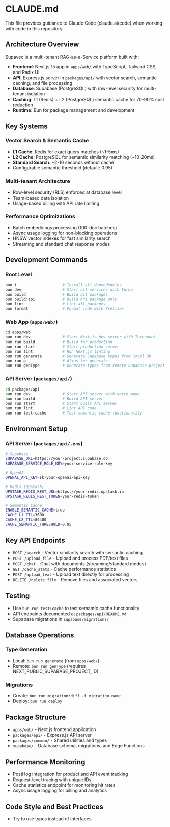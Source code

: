 # CLAUDE.md

This file provides guidance to Claude Code (claude.ai/code) when working with code in this repository.

## Architecture Overview

Supavec is a multi-tenant RAG-as-a-Service platform built with:

- **Frontend**: Next.js 15 app in `apps/web/` with TypeScript, Tailwind CSS, and Radix UI
- **API**: Express.js server in `packages/api/` with vector search, semantic caching, and file processing
- **Database**: Supabase (PostgreSQL) with row-level security for multi-tenant isolation
- **Caching**: L1 (Redis) + L2 (PostgreSQL) semantic cache for 70-90% cost reduction
- **Runtime**: Bun for package management and development

## Key Systems

### Vector Search & Semantic Cache
- **L1 Cache**: Redis for exact query matches (~1-5ms)
- **L2 Cache**: PostgreSQL for semantic similarity matching (~10-20ms)
- **Standard Search**: ~2-10 seconds without cache
- Configurable semantic threshold (default: 0.95)

### Multi-tenant Architecture
- Row-level security (RLS) enforced at database level
- Team-based data isolation
- Usage-based billing with API rate limiting

### Performance Optimizations
- Batch embeddings processing (100-doc batches)
- Async usage logging for non-blocking operations
- HNSW vector indexes for fast similarity search
- Streaming and standard chat response modes

## Development Commands

### Root Level
```bash
bun i                    # Install all dependencies
bun dev                  # Start all services with Turbo
bun build                # Build all packages
bun build:api            # Build API package only
bun lint                 # Lint all packages
bun format               # Format code with Prettier
```

### Web App (`apps/web/`)
```bash
cd apps/web
bun run dev              # Start Next.js dev server with Turbopack
bun run build            # Build for production
bun run start            # Start production server
bun run lint             # Run Next.js linting
bun run generate         # Generate Supabase types from local DB
bun run g                # Alias for generate
bun run genType          # Generate types from remote Supabase project
```

### API Server (`packages/api/`)
```bash
cd packages/api
bun run dev              # Start API server with watch mode
bun run build            # Build API server
bun run start            # Start built API server
bun run lint             # Lint API code
bun run test:cache       # Test semantic cache functionality
```

## Environment Setup

### API Server (`packages/api/.env`)
```bash
# Supabase
SUPABASE_URL=https://your-project.supabase.co
SUPABASE_SERVICE_ROLE_KEY=your-service-role-key

# OpenAI
OPENAI_API_KEY=sk-your-openai-api-key

# Redis (Upstash)
UPSTASH_REDIS_REST_URL=https://your-redis.upstash.io
UPSTASH_REDIS_REST_TOKEN=your-redis-token

# Semantic Cache
ENABLE_SEMANTIC_CACHE=true
CACHE_L1_TTL=3600
CACHE_L2_TTL=86400
CACHE_SEMANTIC_THRESHOLD=0.95
```

## Key API Endpoints

- `POST /search` - Vector similarity search with semantic caching
- `POST /upload_file` - Upload and process PDF/text files
- `POST /chat` - Chat with documents (streaming/standard modes)
- `GET /cache_stats` - Cache performance statistics
- `POST /upload_text` - Upload text directly for processing
- `DELETE /delete_file` - Remove files and associated vectors

## Testing

- Use `bun run test:cache` to test semantic cache functionality
- API endpoints documented at `packages/api/README.md`
- Supabase migrations in `supabase/migrations/`

## Database Operations

### Type Generation
- Local: `bun run generate` (from `apps/web/`)
- Remote: `bun run genType` (requires NEXT_PUBLIC_SUPABASE_PROJECT_ID)

### Migrations
- Create: `bun run migration:diff -f migration_name`
- Deploy: `bun run deploy`

## Package Structure

- `apps/web/` - Next.js frontend application
- `packages/api/` - Express.js API server
- `packages/common/` - Shared utilities and types
- `supabase/` - Database schema, migrations, and Edge Functions

## Performance Monitoring

- PostHog integration for product and API event tracking
- Request-level tracing with unique IDs
- Cache statistics endpoint for monitoring hit rates
- Async usage logging for billing and analytics

## Code Style and Best Practices

- Try to use types instead of interfaces